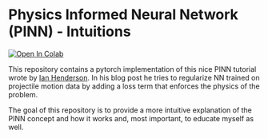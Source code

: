 # Physics Informed Neural Network (PINN) - Intuitions

[![Open In Colab](https://colab.research.google.com/assets/colab-badge.svg)](https://colab.research.google.com/github/tiagofrepereira2012/attention_intuition/blob/main/1.attention_intuition.ipynb)


This repository contains a pytorch implementation of this nice PINN tutorial wrote by [Ian Henderson](https://towardsdatascience.com/physics-informed-neural-networks-pinns-an-intuitive-guide-fff138069563).
In his blog post he tries to regularize NN trained on projectile motion data by adding a loss term that enforces the physics of the problem.

The goal of this repository is to provide a more intuitive explanation of the PINN concept and how it works and, most important, to educate myself as well.